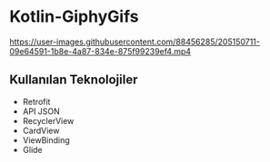 # Kotlin-GiphyGifs

https://user-images.githubusercontent.com/88456285/205150711-09e64591-1b8e-4a87-834e-875f99239ef4.mp4

## Kullanılan Teknolojiler

- Retrofit
- API JSON
- RecyclerView
- CardView
- ViewBinding
- Glide
